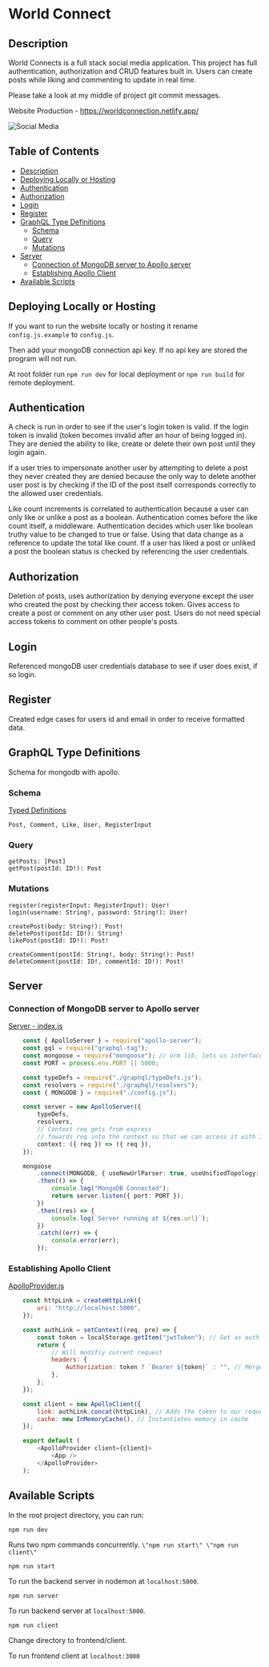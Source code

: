 # World Connect

## Description

World Connects is a full stack social media application. This project has full authentication, authorization and CRUD features built in. Users can create posts while liking and commenting to update in real time.

Please take a look at my middle of project git commit messages.

Website Production - <https://worldconnection.netlify.app/>

<img src ="https://api.netlify.com/api/v1/badges/afe4370c-a7b6-4f00-8ddd-3aa23dff2bf5/deploy-status" alt ="Social Media" />

## Table of Contents
  - [Description](#description)
  - [Deploying Locally or Hosting](#deploying-locally-or-hosting)
  - [Authentication](#authentication)
  - [Authorization](#authorization)
  - [Login](#login)
  - [Register](#register)
  - [GraphQL Type Definitions](#graphql-type-definitions)
    - [Schema](#schema)
    - [Query](#query)
    - [Mutations](#mutations)
  - [Server](#server)
    - [Connection of MongoDB server to Apollo server](#connection-of-mongodb-server-to-apollo-server)
    - [Establishing Apollo Client](#Establishing-apollo-client)
  - [Available Scripts](#available-scripts)


## Deploying Locally or Hosting

If you want to run the website locally or hosting it rename `config.js.example` to `config.js`.

Then add your mongoDB connection api key. If no api key are stored the program will not run.

At root folder run `npm run dev` for local deployment or `npm run build` for remote deployment.

## Authentication

A check is run in order to see if the user's login token is valid. If the login token is invalid (token becomes invalid after an hour of being logged in). They are denied the ability to like, create or delete their own post until they login again.

If a user tries to impersonate another user by attempting to delete a post they never created they are denied because the only way to delete another user post is by checking if the ID of the post itself corresponds correctly to the allowed user credentials.

Like count increments is correlated to authentication because a user can only like or unlike a post as a boolean. Authentication comes before the like count itself, a middleware. Authentication decides which user like boolean truthy value to be changed to true or false. Using that data change as a reference to update the total like count. If a user has liked a post or unliked a post the boolean status is checked by referencing the user credentials.

## Authorization

Deletion of posts, uses authorization by denying everyone except the user who created the post by checking their access token.
Gives access to create a post or comment on any other user post. Users do not need special access tokens to comment on other people's posts.

## Login

Referenced mongoDB user credentials database to see if user does exist, if so login.

## Register

<!-- validators.js -->

Created edge cases for users id and email in order to receive formatted data.



## GraphQL Type Definitions

Schema for mongodb with apollo.

### Schema

[Typed Definitions](graphql/typeDefs.js)

    Post, Comment, Like, User, RegisterInput

### Query

    getPosts: [Post] 
    getPost(postId: ID!): Post

### Mutations

    register(registerInput: RegisterInput): User!
    login(username: String!, password: String!): User!

    createPost(body: String!): Post!
    deletePost(postId: ID!): String!
    likePost(postId: ID!): Post!

    createComment(postId: String!, body: String!): Post!
    deleteComment(postId: ID!, commentId: ID!): Post!
## Server

### Connection of MongoDB server to Apollo server

[Server - index.js](index.js)

```typescript
    const { ApolloServer } = require("apollo-server");
    const gql = require("graphql-tag");
    const mongoose = require("mongoose"); // orm lib, lets us interface with mongoDB
    const PORT = process.env.PORT || 5000;

    const typeDefs = require("./graphql/typeDefs.js");
    const resolvers = require("./graphql/resolvers");
    const { MONGODB } = require("./config.js");

    const server = new ApolloServer({
        typeDefs,
        resolvers,
        // Context req gets from express
        // fowards req into the context so that we can access it with in our context
        context: ({ req }) => ({ req }),
    });

    mongoose
        .connect(MONGODB, { useNewUrlParser: true, useUnifiedTopology: true })
        .then(() => {
            console.log("MongoDB Connected");
            return server.listen({ port: PORT });
        })
        .then((res) => {
            console.log(`Server running at ${res.url}`);
        })
        .catch((err) => {
            console.error(err);
        });
```

### Establishing Apollo Client

[ApolloProvider.js](client/src/Apollo/ApolloProvider.js)

``` javascript
    const httpLink = createHttpLink({
        uri: "http://localhost:5000",
    });

    const authLink = setContext((req, pre) => {
        const token = localStorage.getItem("jwtToken"); // Set as auth header
        return {
            // Will modifiy current request
            headers: {
                Authorization: token ? `Bearer ${token}` : "", // Merge headers of request with current exisiting headers
            },
        };
    });

    const client = new ApolloClient({
        link: authLink.concat(httpLink), // Adds the token to our request and succesfully send any protected api call
        cache: new InMemoryCache(), // Instantiates memory in cache
    });

    export default (
        <ApolloProvider client={client}>
            <App />
        </ApolloProvider>
    );
```

## Available Scripts

In the root project directory, you can run:

`npm run dev`

Runs two npm commands concurrently. `\"npm run start\" \"npm run client\"`

`npm run start`

To run the backend server in nodemon at ``localhost:5000``.

 `npm run server`

To run backend server at ``localhost:5000``.

`npm run client`

Change directory to frontend/client.

To run frontend client at ``localhost:3000``

